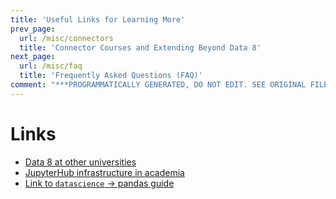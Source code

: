 ```yaml
---
title: 'Useful Links for Learning More'
prev_page:
  url: /misc/connectors
  title: 'Connector Courses and Extending Beyond Data 8'
next_page:
  url: /misc/faq
  title: 'Frequently Asked Questions (FAQ)'
comment: "***PROGRAMMATICALLY GENERATED, DO NOT EDIT. SEE ORIGINAL FILES IN /content***"
---
```

# Links

* [Data 8 at other universities](https://docs.google.com/spreadsheets/u/1/d/1d1eZbu5DhUELQLr4WtlM1MCyRyyZH7leqq8vfvupjLQ/edit#gid=0)
* [JupyterHub infrastructure in academia](https://docs.google.com/spreadsheets/u/1/d/1ycAN3V9O4lg8MwczpTj8kDgNts7vA61R23LwF1atvRw/edit#gid=755271753)
* [Link to `datascience` -> pandas guide](https://inbox.google.com/u/0/search/%22Datascience%20to%20Pandas%20Guide%22)
